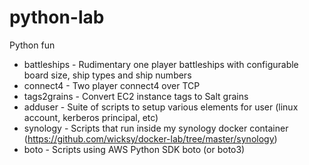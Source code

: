 # python-lab
Python fun

- battleships    - Rudimentary one player battleships with configurable board size, ship types and ship numbers
- connect4       - Two player connect4 over TCP
- tags2grains    - Convert EC2 instance tags to Salt grains
- adduser        - Suite of scripts to setup various elements for user (linux account, kerberos principal, etc)
- synology       - Scripts that run inside my synology docker container (https://github.com/wicksy/docker-lab/tree/master/synology)
- boto           - Scripts using AWS Python SDK boto (or boto3)
